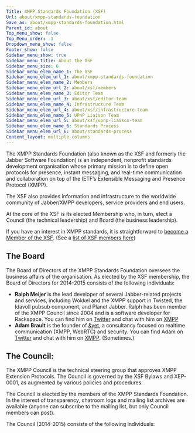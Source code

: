 ```yaml
---
Title: XMPP Standards Foundation (XSF)
Url: about/xmpp-standards-foundation
Save_as: about/xmpp-standards-foundation.html
Parent_id: about
Top_menu_show: false
Top_Menu_order: -1
Dropdown_menu_show: false
Footer_show: false
Sidebar_menu_show: true
Sidebar_menu_title: About the XSF
Sidebar_menu_size: 6
Sidebar_menu_elem_name_1: The XSF
Sidebar_menu_elem_url_1: about/xmpp-standards-foundation
Sidebar_menu_elem_name_2: Members
Sidebar_menu_elem_url_2: about/xsf/members
Sidebar_menu_elem_name_3: Editor Team
Sidebar_menu_elem_url_3: about/xsf/editor-team
Sidebar_menu_elem_name_4: Infrastructure Team
Sidebar_menu_elem_url_4: about/xsf/infrastructure-team
Sidebar_menu_elem_name_5: UPnP Liaison Team
Sidebar_menu_elem_url_5: about/xsf/upnp-liaison-team
Sidebar_menu_elem_name_6: Standards Process
Sidebar_menu_elem_url_6: about/standards-process
Content_layout: multiple-columns
---
```


The XMPP Standards Foundation (also known as the XSF and formerly the Jabber Software Foundation) is an independent, nonprofit standards development organisation whose primary mission is to define open protocols for presence, instant messaging, and real-time communication and collaboration on top of the IETF’s Extensible Messaging and Presence Protocol (XMPP).

The XSF also provides information and infrastructure to the worldwide community of Jabber/XMPP developers, service providers and end users.

At the core of the XSF is its elected Membership who, in turn, elect a Council (the technical leadership) and Board (the business leadership). 

If you have an interest in XMPP standards, it is straightforward to [become a Member of the XSF](/community/membership). (See a [list of XSF members here](/about/xsf/members))

## The Board

The Board of Directors of the XMPP Standards Foundation oversees the business affairs of the organisation. As elected by the XSF membership, the Board of Directors for 2014-2015 consists of the following individuals:

- __Ralph Meijer__ is the lead developer of several Jabber-related projects and services, including Wokkel and the XMPP support in Twisted, the Idavoll pubsub component, and Planet Jabber. Ralph has been member of the XMPP Council since 2004 and is a software developer for Rackspace. You can find him on [Twitter](http://twitter.com/ralphm) and chat with him on [XMPP]()
- __Adam Brault__ is the founder of [&yet](http://andyet.com), a consultancy focused on realtime communication (XMPP, WebRTC) and security. You can find Adam on [Twitter](http://twitter.com/adambrault) and chat with him on [XMPP](xmpp:adam@brault.io). (Sometimes.)

## The Council:

The XMPP Council is the technical steering group that approves XMPP Extension Protocols. The Council is governed by the XSF Bylaws and XEP-0001, as augmented by various policies and procedures. 

The Council is elected by the members of the XMPP Standards Foundation. In the interest of transparency, chatroom logs and mailing list archives are available (anyone can subscribe to the mailing list, but only Council members can post).

The Council (2014-2015) consists of the following individuals: